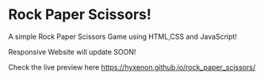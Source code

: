 # Rock Paper Scissors!
A simple Rock Paper Scissors Game using HTML,CSS and JavaScript!


Responsive Website will update SOON!


Check the live preview here https://hyxenon.github.io/rock_paper_scissors/
